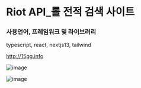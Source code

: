 # Riot API_롤 전적 검색 사이트

### 사용언어, 프레임워크 및 라이브러리
typescript, react, nextjs13, tailwind

http://15gg.info

![image](https://user-images.githubusercontent.com/43737240/227714800-12f002b7-3f18-4181-bdcd-b05b430d1433.png)

![image](https://user-images.githubusercontent.com/43737240/227714814-21d141eb-c63a-4d61-a8b0-3e16df6c3d9f.png)

